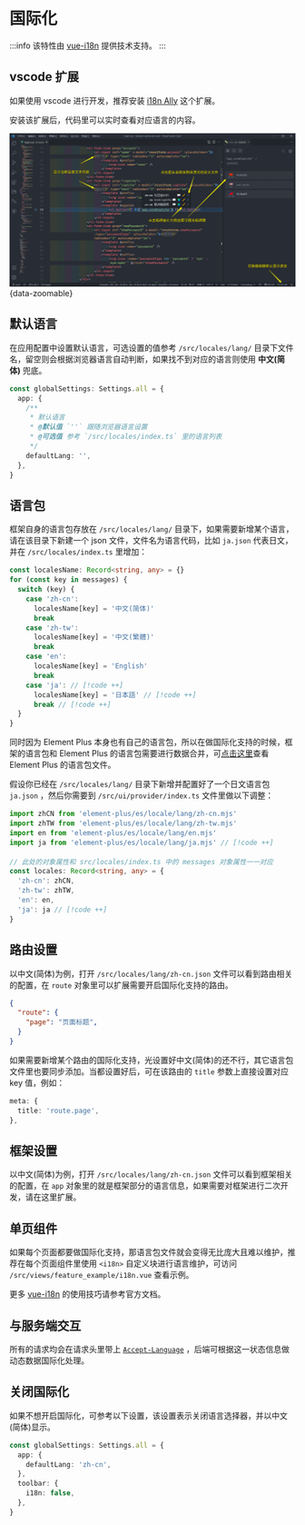 # 国际化

:::info
该特性由 [vue-i18n](https://vue-i18n.intlify.dev/) 提供技术支持。
:::

## vscode 扩展

如果使用 vscode 进行开发，推荐安装 [i18n Ally](https://marketplace.visualstudio.com/items?itemName=Lokalise.i18n-ally) 这个扩展。

安装该扩展后，代码里可以实时查看对应语言的内容。

![](/i18n-ally.png){data-zoomable}

## 默认语言

在应用配置中设置默认语言，可选设置的值参考 `/src/locales/lang/` 目录下文件名，留空则会根据浏览器语言自动判断，如果找不到对应的语言则使用 **中文(简体)** 兜底。

```ts {2-9}
const globalSettings: Settings.all = {
  app: {
    /**
     * 默认语言
     * @默认值 `''` 跟随浏览器语言设置
     * @可选值 参考 `/src/locales/index.ts` 里的语言列表
     */
    defaultLang: '',
  },
}
```

## 语言包

框架自身的语言包存放在 `/src/locales/lang/` 目录下，如果需要新增某个语言，请在该目录下新建一个 json 文件，文件名为语言代码，比如 `ja.json` 代表日文，并在 `/src/locales/index.ts` 里增加：

```ts
const localesName: Record<string, any> = {}
for (const key in messages) {
  switch (key) {
    case 'zh-cn':
      localesName[key] = '中文(简体)'
      break
    case 'zh-tw':
      localesName[key] = '中文(繁體)'
      break
    case 'en':
      localesName[key] = 'English'
      break
    case 'ja': // [!code ++]
      localesName[key] = '日本語' // [!code ++]
      break // [!code ++]
  }
}
```

同时因为 Element Plus 本身也有自己的语言包，所以在做国际化支持的时候，框架的语言包和 Element Plus 的语言包需要进行数据合并，可[点击这里](https://github.com/element-plus/element-plus/tree/dev/packages/locale/lang)查看 Element Plus 的语言包文件。

假设你已经在 `/src/locales/lang/` 目录下新增并配置好了一个日文语言包 `ja.json` ，然后你需要到 `/src/ui/provider/index.ts` 文件里做以下调整：

```ts
import zhCN from 'element-plus/es/locale/lang/zh-cn.mjs'
import zhTW from 'element-plus/es/locale/lang/zh-tw.mjs'
import en from 'element-plus/es/locale/lang/en.mjs'
import ja from 'element-plus/es/locale/lang/ja.mjs' // [!code ++]

// 此处的对象属性和 src/locales/index.ts 中的 messages 对象属性一一对应
const locales: Record<string, any> = {
  'zh-cn': zhCN,
  'zh-tw': zhTW,
  'en': en,
  'ja': ja // [!code ++]
}
```

## 路由设置

以中文(简体)为例，打开 `/src/locales/lang/zh-cn.json` 文件可以看到路由相关的配置，在 `route` 对象里可以扩展需要开启国际化支持的路由。

```json
{
  "route": {
    "page": "页面标题",
  }
}
```

如果需要新增某个路由的国际化支持，光设置好中文(简体)的还不行，其它语言包文件里也要同步添加。当都设置好后，可在该路由的 `title` 参数上直接设置对应 key 值，例如：

```ts
meta: {
  title: 'route.page',
},
```

## 框架设置

以中文(简体)为例，打开 `/src/locales/lang/zh-cn.json` 文件可以看到框架相关的配置，在 `app` 对象里的就是框架部分的语言信息，如果需要对框架进行二次开发，请在这里扩展。

## 单页组件

如果每个页面都要做国际化支持，那语言包文件就会变得无比庞大且难以维护，推荐在每个页面组件里使用 `<i18n>` 自定义块进行语言维护，可访问 `/src/views/feature_example/i18n.vue` 查看示例。

更多 [vue-i18n](https://vue-i18n.intlify.dev/) 的使用技巧请参考官方文档。

## 与服务端交互

所有的请求均会在请求头里带上 [`Accept-Language`](https://developer.mozilla.org/zh-CN/docs/Web/HTTP/Headers/Accept-Language) ，后端可根据这一状态信息做动态数据国际化处理。

## 关闭国际化

如果不想开启国际化，可参考以下设置，该设置表示关闭语言选择器，并以中文(简体)显示。

```ts {2-7}
const globalSettings: Settings.all = {
  app: {
    defaultLang: 'zh-cn',
  },
  toolbar: {
    i18n: false,
  },
}
```
